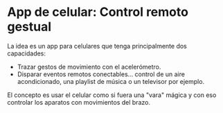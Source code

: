 App de celular: Control remoto gestual
======================================

La idea es un app para celulares que tenga principalmente dos capacidades:

- Trazar gestos de movimiento con el acelerómetro.
- Disparar eventos remotos conectables... control de un aire acondicionado, una playlist de música o un televisor por ejemplo.

El concepto es usar el celular como si fuera una "vara" mágica y con eso controlar los aparatos con movimientos del brazo.
